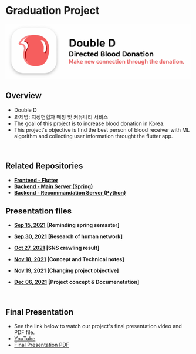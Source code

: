 <br>

# Graduation Project
<p align="left">
    <img src="https://github.com/GC210GP/wiki-212/raw/master/presentations/logo.png" width="700px">
</p>

## Overview
 - Double D
 - 과제명: 지정헌혈자 매칭 및 커뮤니티 서비스
 - The goal of this project is to increase blood donation in Korea.
 - This project's objective is find the best person of blood receiver with ML algorithm and collecting user information throught the flutter app.
 
<br>

## Related Repositories
- [**Frontend - Flutter**](https://github.com/GC210GP/flutter-app)
- [**Backend - Main Server (Spring)**](https://github.com/GC210GP/blood-donation-server)
- [**Backend - Recommandation Server (Python)**](https://github.com/GC210GP/recommend-server)


## Presentation files
 - [**Sep 15, 2021**](https://github.com/GC210GP/wiki-212/raw/master/presentations/210930_GraduationProject_Team5.pdf) **[Reminding spring semaster]** 

 - [**Sep 30, 2021**](https://github.com/GC210GP/wiki-212/raw/master/presentations/210930_GraduationProject_Team5.pdf) **[Research of human network]** 
   
 - [**Oct 27, 2021**](https://github.com/GC210GP/wiki-212/raw/master/presentations/211027_GraduationProject_Team5.pdf) **[SNS crawling result]**

 - [**Nov 18, 2021**](https://github.com/GC210GP/wiki-212/raw/master/presentations/211118_GraduationProject_Team5.pdf) **[Concept and Technical notes]**

 - [**Nov 19, 2021**](https://github.com/GC210GP/wiki-212/raw/master/presentations/211119_GraduationProject_Team5.pdf) **[Changing project objective]**

 - [**Dec 06, 2021**](https://github.com/GC210GP/wiki-212/raw/master/presentations/211206_GraduationProject_Team5.pdf) **[Project concept & Documenetation]**

<br>

## Final Presentation
 - See the link below to watch our project's final presentation video and PDF file.
 - [YouTube](https://youtu.be/BWMhmzt6TTY)
 - [Final Presentation PDF](https://github.com/GC210GP/wiki-212/raw/master/presentations/211213_GraduationProject_Team5_handout.pdf)

 <br><br>
